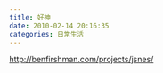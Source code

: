 ```yaml
---
title: 好神
date: 2010-02-14 20:16:35
categories: 日常生活
---
```


  
http://benfirshman.com/projects/jsnes/  